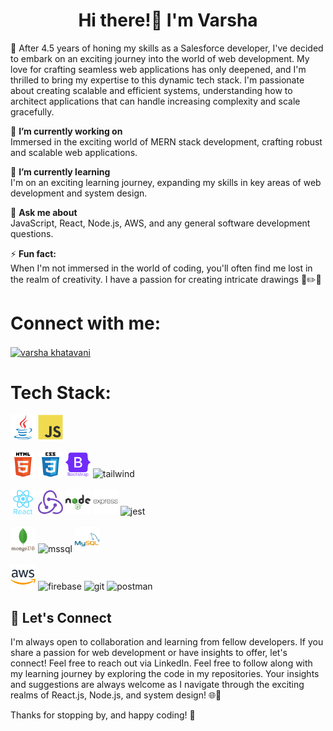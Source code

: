 <h1 align="center">Hi there!👋 I'm Varsha</h1>

<p align="left">🚀 After 4.5 years of honing my skills as a Salesforce developer, I've decided to embark on an exciting journey into the world of web development. My love for crafting seamless web applications has only deepened, and I'm thrilled to bring my expertise to this dynamic tech stack. I'm passionate about creating scalable and efficient systems, understanding how to architect applications that can handle increasing complexity and scale gracefully.
</h3>

🔭 **I’m currently working on**<br/>
<span>Immersed in the exciting world of MERN stack development, crafting robust and scalable web applications.</span>

🌱 **I’m currently learning** <br/>
<span>I'm on an exciting learning journey, expanding my skills in key areas of web development and system design.</span>

💬 **Ask me about** <br/>
<span>JavaScript, React, Node.js, AWS, and any general software development questions.</span>

⚡ **Fun fact:** <br/>
<span>When I'm not immersed in the world of coding, you'll often find me lost in the realm of creativity. I have a passion for creating intricate drawings 🎨✏️🌈</span>

<h1 align="left">Connect with me:</h1>
<p align="left">
<a href="https://linkedin.com/in/varsha-khatavani-856078119/" target="blank"><img align="center" src="https://raw.githubusercontent.com/rahuldkjain/github-profile-readme-generator/master/src/images/icons/Social/linked-in-alt.svg" alt="varsha khatavani" height="30" width="40" /></a>
</p>

<h1 align="left">Tech Stack:</h1>
<p align="left">    
 <span >
   <img src="https://raw.githubusercontent.com/devicons/devicon/master/icons/java/java-original.svg" alt="java" width="40" height="40" />
 </span> 
 <span href="#">
   <img src="https://raw.githubusercontent.com/devicons/devicon/master/icons/javascript/javascript-original.svg" alt="javascript" width="40" height="40" />
 </span> <br/><br/>
  <span href="#">
   <img src="https://raw.githubusercontent.com/devicons/devicon/master/icons/html5/html5-original-wordmark.svg" alt="html5" width="40" height="40" />
 </span>
  <span href="#">
   <img src="https://raw.githubusercontent.com/devicons/devicon/master/icons/css3/css3-original-wordmark.svg" alt="css3" width="40" height="40" />
 </span>
 <span href="#">
   <img src="https://raw.githubusercontent.com/devicons/devicon/master/icons/bootstrap/bootstrap-plain-wordmark.svg" alt="bootstrap" width="40" height="40" />
 </span>  
 <span href="#">
   <img src="https://www.vectorlogo.zone/logos/tailwindcss/tailwindcss-icon.svg" alt="tailwind" width="40" height="40" />
 </span> 
 <br/><br/>
 <span href="#">
   <img src="https://raw.githubusercontent.com/devicons/devicon/master/icons/react/react-original-wordmark.svg" alt="react" width="40" height="40" />
 </span>
 <span href="#">
   <img src="https://raw.githubusercontent.com/devicons/devicon/master/icons/redux/redux-original.svg" alt="redux" width="40" height="40" />
 </span>
 <span href="#">
   <img src="https://raw.githubusercontent.com/devicons/devicon/master/icons/nodejs/nodejs-original-wordmark.svg" alt="nodejs" width="40" height="40" />
 </span>
 <span href="#">
   <img src="https://raw.githubusercontent.com/devicons/devicon/master/icons/express/express-original-wordmark.svg" alt="express" width="40" height="40" />
 </span>
 <span href="#">
   <img src="https://www.vectorlogo.zone/logos/jestjsio/jestjsio-icon.svg" alt="jest" width="40" height="40" />
 </span>
 <br/><br/>
 <span href="#">
   <img src="https://raw.githubusercontent.com/devicons/devicon/master/icons/mongodb/mongodb-original-wordmark.svg" alt="mongodb" width="40" height="40" />
 </span>
 <span href="#">
   <img src="https://www.svgrepo.com/show/303229/microsoft-sql-server-logo.svg" alt="mssql" width="40" height="40" />
 </span>
 <span href="#">
   <img src="https://raw.githubusercontent.com/devicons/devicon/master/icons/mysql/mysql-original-wordmark.svg" alt="mysql" width="40" height="40" />
 </span>
 <br/><br/>
 <span href="#" target="_blank" rel="noreferrer">
   <img src="https://raw.githubusercontent.com/devicons/devicon/master/icons/amazonwebservices/amazonwebservices-original-wordmark.svg" alt="aws" width="40" height="40" />
 </span>
 <span href="#">
   <img src="https://www.vectorlogo.zone/logos/firebase/firebase-icon.svg" alt="firebase" width="40" height="40" />
 </span>
 <span href="#">
   <img src="https://www.vectorlogo.zone/logos/git-scm/git-scm-icon.svg" alt="git" width="40" height="40" />
 </span> 
 <span href="#">
   <img src="https://www.vectorlogo.zone/logos/getpostman/getpostman-icon.svg" alt="postman" width="40" height="40" />
 </span>

</p>

<h2 align="left">🤝 Let's Connect</h2>

<p>I'm always open to collaboration and learning from fellow developers. If you share a passion for web development or have insights to offer, let's connect! Feel free to reach out via LinkedIn. Feel free to follow along with my learning journey by exploring the code in my repositories. Your insights and suggestions are always welcome as I navigate through the exciting realms of React.js, Node.js, and system design! 🌐🚀

Thanks for stopping by, and happy coding! 🚀 </p>

